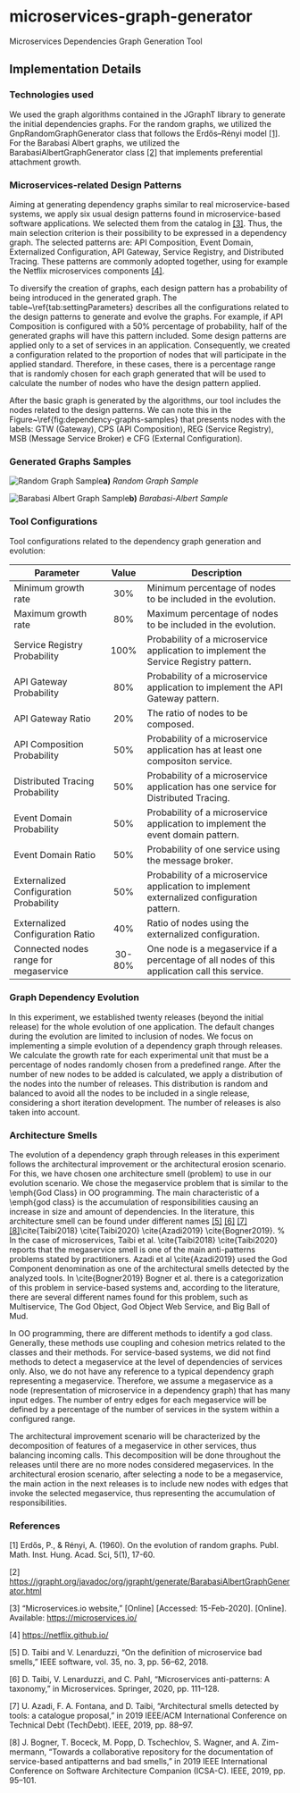# microservices-graph-generator

Microservices Dependencies Graph Generation Tool

## Implementation Details ##

### Technologies used ###

We used the graph algorithms contained in the JGraphT library to generate the initial dependencies graphs. For the random graphs, we utilized the GnpRandomGraphGenerator class that follows the Erdős–Rényi model [[1]](#1). For the Barabasi Albert graphs, we utilized the BarabasiAlbertGraphGenerator class [[2]](#2) that implements preferential attachment growth. 

### Microservices-related Design Patterns ###

Aiming at generating dependency graphs similar to real microservice-based systems, we apply six usual design patterns found in microservice-based software applications. We selected them from the catalog in [[3]](#3).
Thus, the main selection criterion is their possibility to be expressed in a dependency graph. The selected patterns are: API Composition, Event Domain, Externalized Configuration, API Gateway, Service Registry, and Distributed Tracing. These patterns are commonly adopted together, using for example the Netflix microservices components [[4]](#4).

To diversify the creation of graphs, each design pattern has a probability of being introduced in the generated graph. The table~\ref{tab:settingParameters} describes all the configurations related to the design patterns to generate and evolve the graphs. 
For example, if API Composition is configured with a 50\% percentage of probability, half of the generated graphs will have this pattern included. Some design patterns are applied only to a set of services in an application. Consequently, we created a configuration related to the proportion of nodes that will participate in the applied standard. Therefore, in these cases, there is a percentage range that is randomly chosen for each graph generated that will be used to calculate the number of nodes who have the design pattern applied.

After the basic graph is generated by the algorithms, our tool includes the nodes related to the design patterns. We can note this in the Figure~\ref{fig:dependency-graphs-samples} that presents nodes with the labels: GTW (Gateway), CPS (API Composition), REG (Service Registry), MSB (Message Service Broker) e CFG (External Configuration). 

### Generated Graphs Samples ###

![Random Graph Sample](random-graph-example.png)**a)** *Random Graph Sample*

![Barabasi Albert Graph Sample](barabasi-albert-example.png)**b)** *Barabasi-Albert Sample*

### Tool Configurations ###
Tool configurations related to the dependency graph generation and evolution:

| Parameter | Value | Description |
| --- | :---: | --- |
| Minimum growth rate | 30\% | Minimum percentage of nodes to be included in the evolution.|
| Maximum growth rate | 80\% | Maximum percentage of nodes to be included in the evolution.|
| Service Registry Probability | 100\% | Probability of a microservice application to implement the Service Registry pattern.|
| API Gateway Probability | 80\% | Probability of a microservice application to implement the API Gateway pattern.|
| API Gateway Ratio | 20\% | The ratio of nodes to be composed.|
| API Composition Probability | 50\% | Probability of a microservice application has at least one compositon service.|
| Distributed Tracing Probability | 50\% | Probability of a microservice application has one service for Distributed Tracing.|
| Event Domain Probability | 50\% | Probability of a microservice application to implement the event domain pattern.|
| Event Domain Ratio | 50\% | Probability of one service using the message broker.|
| Externalized Configuration Probability | 50\% | Probability of a microservice application to implement externalized configuration pattern.|
| Externalized Configuration Ratio | 40\% | Ratio of nodes using the externalized configuration.|
| Connected nodes range for megaservice | 30-80\% | One node is a megaservice if a percentage of all nodes of this application call this service.|

### Graph Dependency Evolution ###

In this experiment, we established twenty releases (beyond the initial release) for the whole evolution of one application. The default changes during the evolution are limited to inclusion of nodes. We focus on implementing a simple evolution of a dependency graph through releases. We calculate the growth rate for each experimental unit that must be a percentage of nodes randomly chosen from a predefined range. After the number of new nodes to be added is calculated, we apply a distribution of the nodes into the number of releases. This distribution is random and balanced to avoid all the nodes to be included in a single release, considering a short iteration development. The number of releases is also taken into account. 

### Architecture Smells ###

The evolution of a dependency graph through releases in this experiment follows the architectural improvement or the architectural erosion scenario. For this, we have chosen one architecture smell (problem) to use in our evolution scenario. We chose the megaservice problem that is similar to the \emph{God Class} in OO programming. The main characteristic of a \emph{god class} is the accumulation of responsibilities causing an increase in size and amount of dependencies. In the literature, this architecture smell can be found under different names [[5]](#5) [[6]](#6) [[7]](#7) [[8]](#8)\cite{Taibi2018} \cite{Taibi2020} \cite{Azadi2019} \cite{Bogner2019}. 
% In the case of microservices, Taibi et al. \cite{Taibi2018} \cite{Taibi2020} reports that the megaservice smell is one of the main anti-patterns problems stated by practitioners. Azadi et al \cite{Azadi2019} used the God Component denomination as one of the architectural smells detected by the analyzed tools. In \cite{Bogner2019} Bogner et al. there is a categorization of this problem in service-based systems and, according to the literature, there are several different names found for this problem, such as Multiservice, The God Object, God Object Web Service, and Big Ball of Mud.

In OO programming, there are different methods to identify a god class. Generally, these methods use coupling and cohesion metrics related to the classes and their methods. For service-based systems, we did not find methods to detect a megaservice at the level of dependencies of services only. Also, we do not have any reference to a typical dependency graph representing a megaservice. Therefore, we assume a megaservice as a node (representation of microservice in a dependency graph) that has many input edges. The number of entry edges for each megaservice will be defined by a percentage of the number of services in the system within a configured range. 

The architectural improvement scenario will be characterized by the decomposition of features of a megaservice in other services, thus balancing incoming calls. This decomposition will be done throughout the releases until there are no more nodes considered megaservices. In the architectural erosion scenario, after selecting a node to be a megaservice, the main action in the next releases is to include new nodes with edges that invoke the selected megaservice, thus representing the accumulation of responsibilities.

### References ###
<a id="1">[1]</a> 
Erdős, P., & Rényi, A. (1960). On the evolution of random graphs. Publ. Math. Inst. Hung. Acad. Sci, 5(1), 17-60.

<a id="2">[2]</a> 
https://jgrapht.org/javadoc/org/jgrapht/generate/BarabasiAlbertGraphGenerator.html

<a id="3">[3]</a> 
“Microservices.io website,” [Online] [Accessed: 15-Feb-2020]. [Online].
Available: https://microservices.io/

<a id="4">[4]</a> 
https://netflix.github.io/

<a id="5">[5]</a>
D. Taibi and V. Lenarduzzi, “On the definition of microservice bad
smells,” IEEE software, vol. 35, no. 3, pp. 56–62, 2018.

<a id="6">[6]</a>
D. Taibi, V. Lenarduzzi, and C. Pahl, “Microservices anti-patterns: A
taxonomy,” in Microservices. Springer, 2020, pp. 111–128.

<a id="7">[7]</a>
U. Azadi, F. A. Fontana, and D. Taibi, “Architectural smells detected
by tools: a catalogue proposal,” in 2019 IEEE/ACM International
Conference on Technical Debt (TechDebt). IEEE, 2019, pp. 88–97.

<a id="8">[8]</a>
J. Bogner, T. Boceck, M. Popp, D. Tschechlov, S. Wagner, and A. Zim-
mermann, “Towards a collaborative repository for the documentation of
service-based antipatterns and bad smells,” in 2019 IEEE International
Conference on Software Architecture Companion (ICSA-C).
IEEE,
2019, pp. 95–101.
